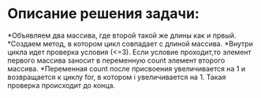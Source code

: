 # Описание решения задачи:
*Объявляем два массива, где второй такой же длины как и првый.
*Cоздаем метод, в котором цикл совпадает с длиной массива.
*Внутри цикла идет проверка условия (<=3). Если условие проходит,то элемент первого массива заносит в переменную count элемент второго массива.
*Переменная count после присвоения увеличивается на 1 и возвращается к циклу for, в котором i увеличивается на 1. Такая проверка происходит до конца.